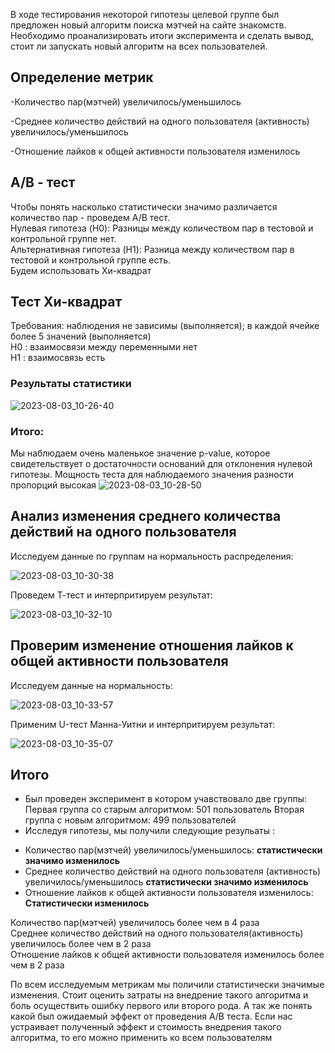 В ходе тестирования некоторой гипотезы целевой группе был предложен новый алгоритм поиска мэтчей на сайте знакомств. Необходимо проанализировать итоги эксперимента и сделать вывод, стоит ли запускать новый алгоритм на всех пользователей.

## Определение метрик
-Количество пар(мэтчей) увеличилось/уменьшилось

-Среднее количество действий на одного пользователя (активность) увеличилось/уменьшилось

-Отношение лайков к общей активности пользователя изменилось  

## A/B - тест
Чтобы понять насколько статистически значимо различается количество пар - проведем A/B тест.   
Нулевая гипотеза (H0): Разницы между количеством пар в тестовой и контрольной группе нет.    
Альтернативная гипотеза (H1): Разница между количеством пар в тестовой и контрольной группе есть.    
Будем использовать Хи-квадрат

## Тест Хи-квадрат
Требования: наблюдения не зависимы (выполняется); в каждой ячейке более 5 значений (выполняется)    
H0 : взаимосвязи между переменными нет    
H1 : взаимосвязь есть    
### Результаты статистики
![2023-08-03_10-26-40](https://github.com/vlasov-sv/AB_test_statistic/assets/85408219/86f3142c-8f43-44df-8752-5c84f39eb01e)

### Итого:

Мы наблюдаем очень маленькое значение p-value, которое свидетельствует о достаточности оснований для отклонения нулевой гипотезы.
Мощность теста для наблюдаемого значения разности пропорций высокая 
![2023-08-03_10-28-50](https://github.com/vlasov-sv/AB_test_statistic/assets/85408219/75fb87aa-2080-4a35-9a35-319f1c4df6d3)


## Анализ изменения среднего количества действий на одного пользователя
Исследуем данные по группам на нормальность распределения:

![2023-08-03_10-30-38](https://github.com/vlasov-sv/AB_test_statistic/assets/85408219/9777b1c4-f2c9-4d51-bcd3-37676c3a438a)

Проведем Т-тест и интерпритируем результат:

![2023-08-03_10-32-10](https://github.com/vlasov-sv/AB_test_statistic/assets/85408219/fb7574ed-8b07-4cb6-9d20-8511bc63e373)

## Проверим изменение отношения лайков к общей активности пользователя
Исследуем данные на нормальность:

![2023-08-03_10-33-57](https://github.com/vlasov-sv/AB_test_statistic/assets/85408219/0ae60d65-6b48-4148-825e-b9b8500bb529)

Применим U-тест Манна-Уитни и интерпритируем результат:

![2023-08-03_10-35-07](https://github.com/vlasov-sv/AB_test_statistic/assets/85408219/89c38fd4-a353-48ef-a0b8-da02fdb55e06)

## Итого
* Был проведен эксперимент в котором учавствовало две группы:
  Первая группа со старым алгоритмом: 501 пользователь
  Вторая группа c новым алгоритмом: 499 пользователей
* Исследуя гипотезы, мы получили следующие резульаты :
-  Количество пар(мэтчей) увеличилось/уменьшилось: **статистически значимо изменилось**
-  Среднее количество действий на одного пользователя (активность) увеличилось/уменьшилось **статистически значимо изменилось**
-  Отношение лайков к общей активности пользователя изменилось: **Статистически изменилось**

Количество пар(мэтчей) увеличилось более чем в 4 раза</br>
Среднее количество действий на одного пользователя(активность) увеличилось более чем в 2 раза</br>
Отношение лайков к общей активности пользователя изменилось более чем в 2 раза</br>

По всем исследуемым метрикам мы поличили статистически значимые изменения. Стоит оценить затраты на внедрение такого алгоритма и боль осуществить ошибку первого или второго рода. А так же понять какой был ожидаемый эффект от проведения А/В теста. Если нас устраивает полученный эффект и стоимость внедрения такого алгоритма, то его можно применить ко всем пользователям
